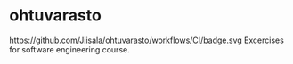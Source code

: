 # ohtuvarasto
https://github.com/Jiisala/ohtuvarasto/workflows/CI/badge.svg
Excercises for software engineering course.
